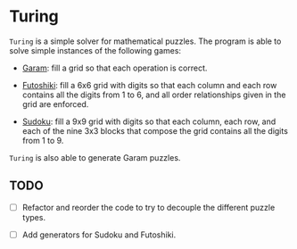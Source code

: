 # Turing

`Turing` is a simple solver for mathematical puzzles. The program is
able to solve simple instances of the following games:

* [Garam](https://www.garam.fr/garam/garam_en_ligne/tutoriel/): fill a
  grid so that each operation is correct.

* [Futoshiki](https://en.wikipedia.org/wiki/Futoshiki): fill a 6x6
  grid with digits so that each column and each row contains all the
  digits from 1 to 6, and all order relationships given in the grid
  are enforced.

* [Sudoku](https://en.wikipedia.org/wiki/Sudoku): fill a 9x9 grid with
  digits so that each column, each row, and each of the nine 3x3
  blocks that compose the grid contains all the digits from 1 to 9.

`Turing` is also able to generate Garam puzzles.

## TODO

- [ ] Refactor and reorder the code to try to decouple the different
      puzzle types.

- [ ] Add generators for Sudoku and Futoshiki.
